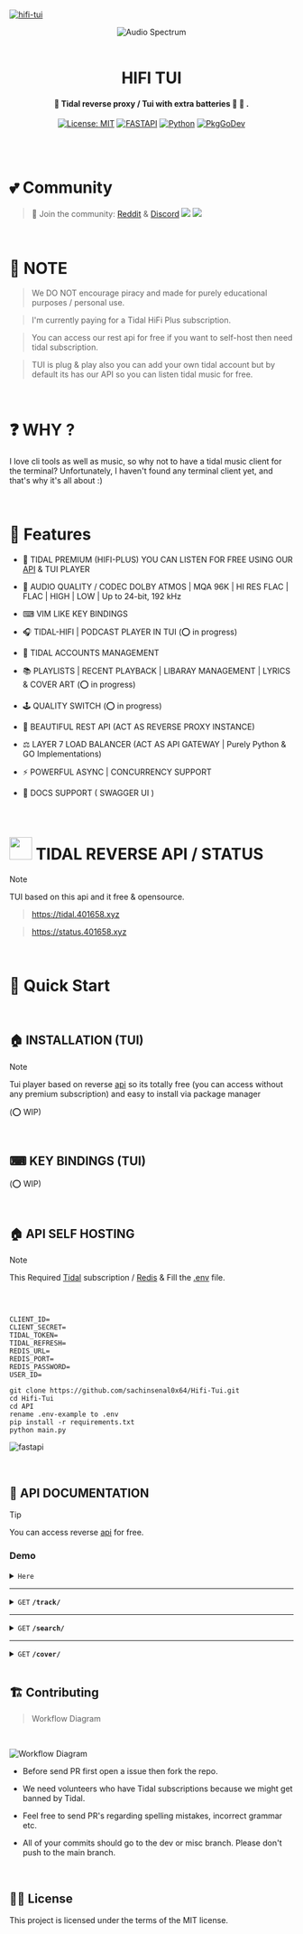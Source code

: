 <img src="https://cdn.jsdelivr.net/gh/sachinsenal0x64/PICX-IMAGE-HOSTING@master/ledstrip.3024rqxzahq0.gif"
width="1800"  height="3">

[![hifi-tui](https://sachinsenal0x64.github.io/picx-images-hosting/wallpaperflare.com_wallpaper.3cauvcxohri8.webp)](https://en.wikipedia.org/wiki/Lilith)

<div align="center">

 <p align="center">
 
  <img src="https://cdn.jsdelivr.net/gh/sachinsenal0x64/picx-images-hosting@master/audio-Spectrum-.2jn5ghwym6w0.gif" alt="Audio Spectrum" align="center"> 
  
</p>
</div>

<img src="https://cdn.jsdelivr.net/gh/sachinsenal0x64/PICX-IMAGE-HOSTING@master/ledstrip.3024rqxzahq0.gif"
width="1800"  height="3">

<h1 align="center"> HIFI TUI </h1>

<h4 align="center"> 🎵 Tidal reverse proxy / Tui with extra batteries 🔋 🔋 . </h4>

<div align="center">
        
[![License: MIT](https://img.shields.io/badge/License-MIT-orange.svg)](https://opensource.org/licenses/MIT) [![FASTAPI](https://img.shields.io/badge/FastAPI-009688?style=flat&logo=FastAPI&logoColor=white)](https://fastapi.tiangolo.com) [![Python](https://img.shields.io/badge/-Python-FCC624?style=style=flat-square&logo=Python)](https://www.python.org) [![PkgGoDev](https://pkg.go.dev/badge/github.com/rivo/tview)](https://pkg.go.dev/github.com/rivo/tview)


   
  
</div>

<br><br>

# 💕 Community

> 🍻 Join the community: <a href="https://www.reddit.com/r/hifitui">Reddit</a> & <a href="https://discord.gg/EbfftZ5Dd4">Discord</a>
 [![](https://cdn.statically.io/gh/sachinsenal0x64/picx-images-hosting@master/reddit(1).4iicqsrtq6m8.webp)](https://www.reddit.com/r/hifitui) [![](https://cdn.statically.io/gh/sachinsenal0x64/picx-images-hosting@master/discord.72y8nlaw5mdc.webp)](https://discord.gg/EbfftZ5Dd4)
 
<br>


# 📌 NOTE

> We DO NOT encourage piracy and made for purely educational purposes / personal use.

> I'm currently paying for a Tidal HiFi Plus subscription.

> You can access our rest api for free if you want to self-host then need tidal subscription.

> TUI is plug & play also you can add your own tidal account but by default its has our API so you can listen tidal music for free.
 
<br>

# ❓ WHY ?

I love cli tools as well as music, so why not to have a tidal music client for the terminal? Unfortunately, I haven't found any terminal client yet, and that's why it's all about :)

<br>

# 🚀 Features

- 🍟 TIDAL PREMIUM (HIFI-PLUS) YOU CAN LISTEN FOR FREE USING OUR  [API](https://tidal.401658.xyz) & TUI PLAYER
  
- 📀 AUDIO QUALITY / CODEC  DOLBY ATMOS | MQA 96K | HI RES FLAC | FLAC | HIGH | LOW | Up to 24-bit, 192 kHz

- ⌨ VIM LIKE KEY BINDINGS

- 🎧 TIDAL-HIFI | PODCAST PLAYER IN TUI  (⭕ in progress)
  
- 👤 TIDAL ACCOUNTS MANAGEMENT 

- 📚 PLAYLISTS | RECENT PLAYBACK | LIBARAY MANAGEMENT | LYRICS & COVER ART (⭕ in progress)

- 🕹 QUALITY SWITCH   (⭕ in progress)

- 📡 BEAUTIFUL REST API (ACT AS REVERSE PROXY INSTANCE)

- ⚖️ LAYER 7 LOAD BALANCER (ACT AS API GATEWAY | Purely Python & GO Implementations)

- ⚡️ POWERFUL ASYNC | CONCURRENCY SUPPORT

- 📑 DOCS SUPPORT ( SWAGGER UI )
  

<br>


# <img src="https://sachinsenal0x64.github.io/picx-images-hosting/svgviewer-output(1).4gs81c9ecqkg.svg" alt="" height="40px" width="40px"> TIDAL REVERSE API / STATUS

> [!NOTE]  
> TUI based on this api and it free & opensource.

> https://tidal.401658.xyz

> https://status.401658.xyz

<br>


# 💨 Quick Start

<br>


## 🏠 INSTALLATION (TUI)


> [!NOTE]
> Tui player based on reverse [api](https://github.com/sachinsenal0x64/Hifi-Tui?tab=readme-ov-file#-tidal-reverse-api--status) so its totally free (you can access without any premium subscription) and easy to install via package manager 


(⭕ WIP)

<br>

## ⌨ KEY BINDINGS (TUI)

(⭕ WIP)

<br>

## 🏠 API SELF HOSTING

> [!NOTE]
> This Required [Tidal](https://tidal.com) subscription / [Redis](https://github.com/redis/redis) & Fill the [.env](https://github.com/sachinsenal0x64/Hifi-Tui/blob/main/api/.env-example) file.

<br>

```env

CLIENT_ID= 
CLIENT_SECRET=
TIDAL_TOKEN= 
TIDAL_REFRESH=
REDIS_URL=
REDIS_PORT=
REDIS_PASSWORD=
USER_ID= 

```

```console
git clone https://github.com/sachinsenal0x64/Hifi-Tui.git
cd Hifi-Tui
cd API
rename .env-example to .env
pip install -r requirements.txt
python main.py

```
![fastapi](https://sachinsenal0x64.github.io/picx-images-hosting/300191675-4330ea31-3f15-45b0-962c-ca5a85041f02.5tz3jj54f2ps.webp)


<br>

## 📡 API DOCUMENTATION

> [!TIP]
> You can access reverse [api](https://github.com/sachinsenal0x64/Hifi-Tui?tab=readme-ov-file#-tidal-reverse-api--status) for free.

### Demo

<details>

<summary><code>Here</code></summary>

  <br>
  
 > https://youtu.be/TfIWc5sQ2M0


</details>


------------------------------------------------------------------------------------------

<details>

 <summary><code>GET</code>   <code><b>/track/</b></code> </summary>

## Request


<br>

> | Parameter  |   Type    | Description |
> |------------|-----------|-------------|
> | `id`       |  integer  | Track Id = `286266926` |
> | `quality`  |  string   | Song Quality = `HI_RES` or `LOSSLESS` or `HIGH` or `LOW ` |


<br>

#### Example

>HTTPie

    https GET "https://tidal.401658.xyz/track/?id=286266926&quality=LOSSLESS"
    

![image](https://github.com/sachinsenal0x64/Hifi-Tui/assets/127573781/e586ec03-68eb-4c54-b6ee-251093f4b8a6)

<br>


### Response

  ```json
{
        "albumPeakAmplitude": 1.0,
        "albumReplayGain": -9.18,
        "assetPresentation": "FULL",
        "audioMode": "STEREO",
        "audioQuality": "LOSSLESS",
        "bitDepth": 16,
        "manifest": "base64 manifest",
        "manifestMimeType": "application/vnd.tidal.bts",
        "sampleRate": 44100,
        "trackId": 286266926,
        "trackPeakAmplitude": 0.988482,
        "trackReplayGain": -7.89
    },
    {
        "originalTrack": "aka song track"
    }
```
<br>


### Status Codes

HIFI returns the following status codes in its API:

> | Status Code | Description |
> | :---        | :--- |
> | 200         | `OK` |
> | 422         | `UNPROCESSABLE CONTENT` |
> | 404         | `NOT FOUND` |
> | 500         | `INTERNAL SERVER ERROR` |


</details>

------------------------------------------------------------------------------------------


<details>

 <summary><code>GET</code>   <code><b>/search/</b></code> </summary>

## Request

<br>

> | Parameter | Type | Description |
> |------|--------|-------------|
> | `q`  | string | Song Name = `Consequence`|

<br>


#### Example
>HTTPie

    https GET "https://tidal.401658.xyz/search/?q=Consequence"

![2023-11-19_03-05](https://github.com/sachinsenal0x64/Hifi-Tui/assets/127573781/35041774-394c-4b17-9cfd-927e5e113da3)

<br>


### Response

```json

{
  "limit": 1,
  "offset": 0,
  "totalNumberOfItems": 200,
  "items": [
    {
      "id": 82448461,
      "title": "Consequence",
      "duration": 313,
      "replayGain": -9.88,
      "peak": 1,
      "allowStreaming": true,
      "streamReady": true,
      "streamStartDate": "2017-12-05T00:00:00.000+0000",
      "premiumStreamingOnly": false,
      "trackNumber": 10,
      "volumeNumber": 1,
      "version": null,
      "popularity": 6,
      "copyright": "City Slang/big Store",
      "url": "http://www.tidal.com/track/82448461",
      "isrc": "DED620118410",
      "editable": false,
      "explicit": false,
      "audioQuality": "LOSSLESS",
      "audioModes": [
        "STEREO"
      ],
      "artist": {
        "id": 3529689,
        "name": "The Notwist",
        "type": "MAIN"
      },
      "artists": [
        {
          "id": 3529689,
          "name": "The Notwist",
          "type": "MAIN"
        }
      ],
      "album": {
        "id": 82448449,
        "title": "Neon Golden",
        "cover": "ad3ed5f3-37a2-4b27-9002-b83459ab5a0e",
        "videoCover": null
      },
      "mixes": {
        "TRACK_MIX": "001981d70c53d5448599714c407079"
      }
    }
  ]
}

```

<br>

### Status Codes

HIFI returns the following status codes in its API:

> | Status Code | Description |
> | :---        | :--- |
> | 200         | `OK` |
> | 422         | `UNPROCESSABLE CONTENT` |
> | 404         | `NOT FOUND` |
> | 500         | `INTERNAL SERVER ERROR` |


------------------------------------------------------------------------------------------

</details>


------------------------------------------------------------------------------------------

<details>

<summary><code>GET</code> <code><b>/cover/</b></code></summary>


## Request


<br>

> | Parameter  |   Type    | Description |
> |------------|-----------|-------------|
> | `id`       |  integer  | Track Id = `328060990` |
> | `song`     |  string   | Song Name = `Maestro` |
> | `sizes`    |  string   | Size =  `1280 / 640 / 80`|

<br>

#### Example

>HTTPie

    https GET "https://tidal.401658.xyz/cover/?q=Maestro"
    https GET "https://tidal.401658.xyz/cover/?id=328060990"
    

![image](https://github.com/sachinsenal0x64/Hifi-Tui/assets/127573781/42b43878-00c5-4d35-8210-2cca466bc594)


<br>


### Response

  ```json
[
    {
        "1280": "https://resources.tidal.com/images/6f5c52be/c21c/4fb7/9ce6/0c270f6f1a5a/1280x1280.jpg",
        "640": "https://resources.tidal.com/images/6f5c52be/c21c/4fb7/9ce6/0c270f6f1a5a/640x640.jpg",
        "80": "https://resources.tidal.com/images/6f5c52be/c21c/4fb7/9ce6/0c270f6f1a5a/80x80.jpg",
        "id": 328060988,
        "name": "Maestro: Music by Leonard Bernstein (Original Soundtrack / Dolby Atmos)"
    }
]
```

</details>

<br>

## 🏗️ Contributing

> Workflow Diagram
<br>

![Workflow Diagram](https://sachinsenal0x64.github.io/picx-images-hosting/Untitled-2024-02-02-1444.5m2c9asdofb4.webp)


- Before send PR first open a issue then fork the repo.
  
- We need volunteers who have Tidal subscriptions because we might get banned by Tidal.

- Feel free to send PR's regarding spelling mistakes, incorrect grammar etc.

- All of your commits should go to the dev or misc branch. Please don't push to the main branch.
  

<br>

## 👩‍⚖️ License

This project is licensed under the terms of the MIT license.
